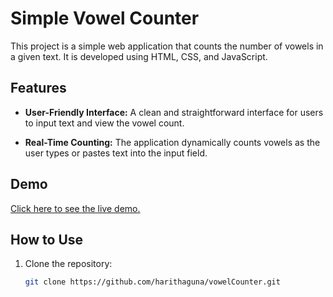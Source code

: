 # Simple Vowel Counter

This project is a simple web application that counts the number of vowels in a given text. It is developed using HTML, CSS, and JavaScript.


## Features

- **User-Friendly Interface:** A clean and straightforward interface for users to input text and view the vowel count.

- **Real-Time Counting:** The application dynamically counts vowels as the user types or pastes text into the input field.

## Demo

[Click here to see the live demo.](https://harithaguna.github.io/vowel-counter/)

## How to Use

1. Clone the repository:

   ```bash
   git clone https://github.com/harithaguna/vowelCounter.git
